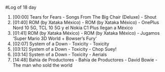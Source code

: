 #Log of 18 day

1. [00:00] Tears for Fears - Songs From The Big Chair (Deluxe) - Shout
1. [01:40] ROM (by Xataka México) - ROM (by Xataka México) - OnePlus Nord 10 5G, TCL 10 5G y el Nokia C1 Plus llegan a México
1. [01:41] ROM (by Xataka México) - ROM (by Xataka México) - Jugamos ‘Super Mario 3D World + Bowser’s Fury’
1. [02:07] System of a Down - Toxicity - Toxicity
1. [03:12] System of a Down - Toxicity - Chop Suey!
1. [03:14] System of a Down - Toxicity - Aerials
1. [14:48] Bahía de Productores - Bahía de Productores - David Bowie - The man who sold the world
